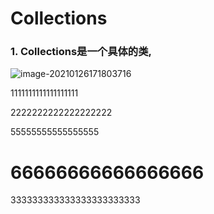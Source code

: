 # Collections

### 1. Collections是一个具体的类,

![image-20210126171803716](C:\Users\xc\AppData\Roaming\Typora\typora-user-images\image-20210126171803716.png)

1111111111111111111

2222222222222222222

55555555555555555

66666666666666666
=======
333333333333333333333333
